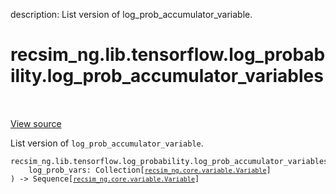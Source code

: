 description: List version of log_prob_accumulator_variable.

<div itemscope itemtype="http://developers.google.com/ReferenceObject">
<meta itemprop="name" content="recsim_ng.lib.tensorflow.log_probability.log_prob_accumulator_variables" />
<meta itemprop="path" content="Stable" />
</div>

# recsim_ng.lib.tensorflow.log_probability.log_prob_accumulator_variables

<!-- Insert buttons and diff -->

<table class="tfo-notebook-buttons tfo-api nocontent" align="left">

</table>

<a target="_blank" href="https://github.com/google-research/recsim_ng/tree/master/recsim_ng/lib/tensorflow/log_probability.py">View
source</a>

List version of `log_prob_accumulator_variable`.

<pre class="devsite-click-to-copy prettyprint lang-py tfo-signature-link">
<code>recsim_ng.lib.tensorflow.log_probability.log_prob_accumulator_variables(
    log_prob_vars: Collection[<a href="../../../../recsim_ng/core/variable/Variable.md"><code>recsim_ng.core.variable.Variable</code></a>]
) -> Sequence[<a href="../../../../recsim_ng/core/variable/Variable.md"><code>recsim_ng.core.variable.Variable</code></a>]
</code></pre>

<!-- Placeholder for "Used in" -->
